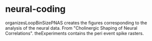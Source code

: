 # neural-coding
organizesLoopBinSizePNAS creates the figures corresponding to the analysis of the neural data. From "Cholinergic Shaping of Neural Correlations".
theExperiments contains the peri event spike rasters.
